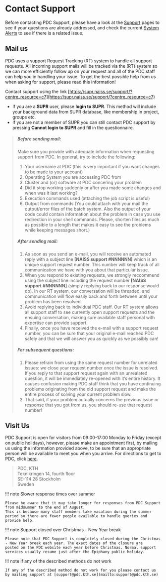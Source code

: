 

# Contact Support

Before contacting PDC Support, please have a look at the [Support](https://www.pdc.kth.se/support) pages
to see if your questions are already addressed, and check the current
[System Alerts](https://www.pdc.kth.se/cgi-bin/flash/flash.py) to see if there is a related issue.

## Mail us

PDC uses a support Request Tracking (RT) system to handle all support requests.
All incoming support mails will be tracked via the (RT) system so we can more efficiently follow up
on your request and all of the PDC staff can help you in handling your issue. To get the best possible help from us
when asking for support, please read this information!

Contact support using the link [https://supr.naiss.se/support/?centre_resource=c7](https://supr.naiss.se/support/?centre_resource=c7)

* If you are a **SUPR** user, please **login to SUPR**.
  This method will include your background data from SUPR database, like membership in project, groups etc.
* If you are not a member of SUPR you can still contact PDC support by pressing **Cannot login to SUPR** and fill in the questionnaire.

> ##### Before sending mail:
> 
> Make sure you provide with adequate information when requesting support from PDC. In general, try to include the following:
> 
> 1. Your username at PDC (this is very important if you want changes to be made to your account)
> 2. Operating System you are accessing PDC from
> 3. Cluster and (or) software at PDC concering your problem
> 4. Did it stop working suddenly or after you made some changes and when was it last working?
> 5. Execution commands used (attaching the job script is useful)
> 6. Output from commands (You could attach with your mail the output/error files of the batch system.
>    Also the output of your code could contain information about the problem in case you use redirection in your shell commands.
>    Please, shorten files as much as possible to a length that makes it easy to see the problems while keeping messages short.)
> ##### After sending mail:
> 
> 1. As soon as you send an e-mail, you will receive an automated reply with a subject line **[NAISS support #NNNNNN]** which
>    is an unique support request number. This number will keep track of all communication we have with you about that particular issue.
> 2. When you respond to existing requests, we strongly reccommend using the subject line including the request number **[NAISS support #NNNNNN]**
>    (simply replying back to our response would do). In our RT system, our conversation will be threaded, and communication will flow easily
>    back and forth between until your problem has been resolved.
> 3. Avoid replying back to individual PDC staff. Our RT system allows all support staff to see currently open
>    support requests and the ensuing conversation, making sure available staff personal with expertise can provide support.
> 4. Finally, once you have received the e-mail with a support request number, you can be sure that your original
>    e-mail reached PDC safely and that we will answer you as quickly as we possibly can!
> ##### For subsequent questions:
> 
> 1. Please refrain from using the same request number for unrelated issues: we close your request number
>    once the issue is resolved. If you reply to that support request again with an unrealated question,
>    it will be immediately re-opened with it’s entire history. It causes confusion making PDC staff think that
>    you have continuing problems originating from the old support request and make the entire process of solving your current problem slow.
> 2. That said, if your problem actually concerns the previous issue or response that you got from us, you should re-use that request number!

## Visit Us

PDC Support is open for visitors from 09:00-17:00 Monday to Friday (except on public holidays), however,
please make an appointment first, by mailing us using the information provided above, to be sure that an appropriate person will be available to meet you when you arrive.
For directions to get to PDC, click [here](https://www.pdc.kth.se/about/visit-pdc).

> PDC, KTH
> <br/>
> Teknikringen 14, fourth floor
> <br/>
> SE-114 28 Stockholm
> <br/>
> Sweden
> <br/>

!!! note Slower response times over summer

    Please be aware that it may take longer for responses from PDC Support from midsummer to the end of August.
    This is because many staff members take vacation during the summer period so there are fewer people available to handle queries and provide help.

!!! note Support closed over Christmas - New Year break

    Please note that PDC Support is completely closed during the Christmas - New Year break each year. The exact dates of the closure are
    posted on the PDC website each year before Christmas. Normal support services usually resume just after the Epiphany public holiday.

!!! note If any of the described methods do not work

    If any of the described method do not work for you please contact us by mailing support at [support@pdc.kth.se](mailto:support@pdc.kth.se)
